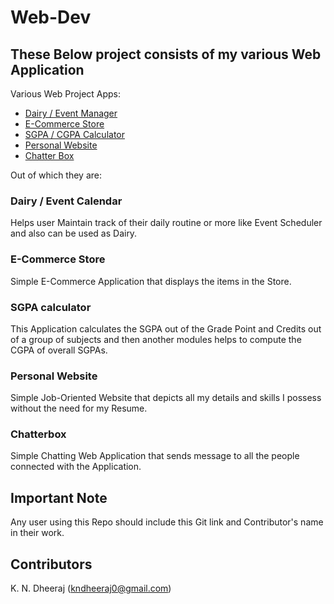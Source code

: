 # Web-Dev

## These Below project consists of my various Web Application 

Various Web Project Apps:
- [Dairy / Event Manager](#dairy-/-event-calendar)
- [E-Commerce Store](#e-commerce-store)
- [SGPA / CGPA Calculator](sgpa-calculator)
- [Personal Website](personal-website)
- [Chatter Box](chatter-box)

Out of which they are: 
### Dairy / Event Calendar
Helps user Maintain track of their daily routine or more like Event Scheduler and also can be used as Dairy.

### E-Commerce Store
Simple E-Commerce Application that displays the items in the Store.

### SGPA calculator
This Application calculates the SGPA out of the Grade Point and Credits out of a group of subjects and then another modules helps to compute the CGPA of overall SGPAs.

### Personal Website
Simple Job-Oriented Website that depicts all my details and skills I possess without the need for my Resume.

### Chatterbox
Simple Chatting Web Application that sends message to all the people connected with the Application.

## Important Note
Any user using this Repo should include this Git link and Contributor's name in their work.

## Contributors
K. N. Dheeraj (kndheeraj0@gmail.com)
